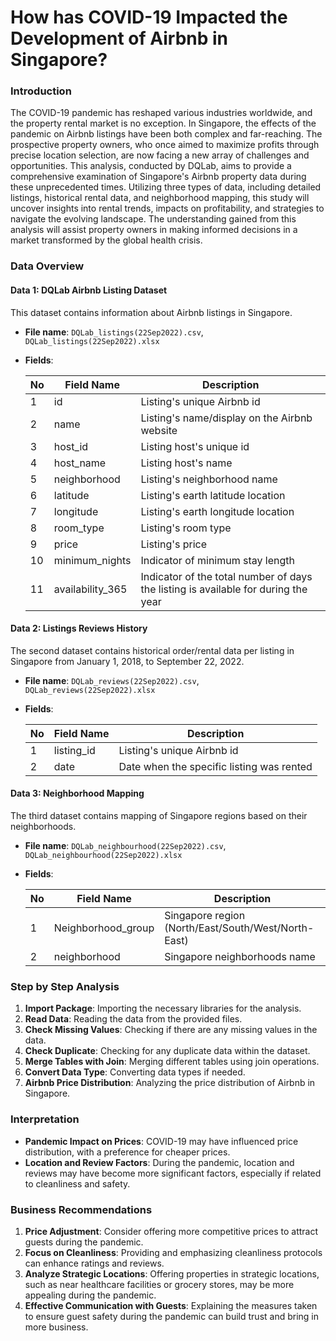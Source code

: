 # How has COVID-19 Impacted the Development of Airbnb in Singapore?

### Introduction

The COVID-19 pandemic has reshaped various industries worldwide, and the property rental market is no exception. In Singapore, the effects of the pandemic on Airbnb listings have been both complex and far-reaching. The prospective property owners, who once aimed to maximize profits through precise location selection, are now facing a new array of challenges and opportunities. This analysis, conducted by DQLab, aims to provide a comprehensive examination of Singapore's Airbnb property data during these unprecedented times. Utilizing three types of data, including detailed listings, historical rental data, and neighborhood mapping, this study will uncover insights into rental trends, impacts on profitability, and strategies to navigate the evolving landscape. The understanding gained from this analysis will assist property owners in making informed decisions in a market transformed by the global health crisis.

### Data Overview 
#### Data 1: DQLab Airbnb Listing Dataset
This dataset contains information about Airbnb listings in Singapore.

- **File name**: `DQLab_listings(22Sep2022).csv`, `DQLab_listings(22Sep2022).xlsx`
- **Fields**:

  | No | Field Name      | Description                                               |
  |----|-----------------|-----------------------------------------------------------|
  | 1  | id              | Listing's unique Airbnb id                                |
  | 2  | name            | Listing's name/display on the Airbnb website              |
  | 3  | host_id         | Listing host's unique id                                  |
  | 4  | host_name       | Listing host's name                                       |
  | 5  | neighborhood    | Listing's neighborhood name                               |
  | 6  | latitude        | Listing's earth latitude location                         |
  | 7  | longitude       | Listing's earth longitude location                        |
  | 8  | room_type       | Listing's room type                                       |
  | 9  | price           | Listing's price                                           |
  | 10 | minimum_nights  | Indicator of minimum stay length                          |
  | 11 | availability_365| Indicator of the total number of days the listing is available for during the year |

#### Data 2: Listings Reviews History
The second dataset contains historical order/rental data per listing in Singapore from January 1, 2018, to September 22, 2022.

- **File name**: `DQLab_reviews(22Sep2022).csv`, `DQLab_reviews(22Sep2022).xlsx`
- **Fields**:

  | No | Field Name  | Description                               |
  |----|-------------|-------------------------------------------|
  | 1  | listing_id  | Listing's unique Airbnb id                |
  | 2  | date        | Date when the specific listing was rented |

#### Data 3: Neighborhood Mapping
The third dataset contains mapping of Singapore regions based on their neighborhoods.

- **File name**: `DQLab_neighbourhood(22Sep2022).csv`, `DQLab_neighbourhood(22Sep2022).xlsx`
- **Fields**:

  | No | Field Name        | Description                                  |
  |----|-------------------|----------------------------------------------|
  | 1  | Neighborhood_group| Singapore region (North/East/South/West/North-East) |
  | 2  | neighborhood      | Singapore neighborhoods name                 |

### Step by Step Analysis
1. **Import Package**: Importing the necessary libraries for the analysis.
2. **Read Data**: Reading the data from the provided files.
3. **Check Missing Values**: Checking if there are any missing values in the data.
4. **Check Duplicate**: Checking for any duplicate data within the dataset.
5. **Merge Tables with Join**: Merging different tables using join operations.
6. **Convert Data Type**: Converting data types if needed.
7. **Airbnb Price Distribution**: Analyzing the price distribution of Airbnb in Singapore.

### Interpretation
- **Pandemic Impact on Prices**: COVID-19 may have influenced price distribution, with a preference for cheaper prices.
- **Location and Review Factors**: During the pandemic, location and reviews may have become more significant factors, especially if related to cleanliness and safety.

### Business Recommendations
1. **Price Adjustment**: Consider offering more competitive prices to attract guests during the pandemic.
2. **Focus on Cleanliness**: Providing and emphasizing cleanliness protocols can enhance ratings and reviews.
3. **Analyze Strategic Locations**: Offering properties in strategic locations, such as near healthcare facilities or grocery stores, may be more appealing during the pandemic.
4. **Effective Communication with Guests**: Explaining the measures taken to ensure guest safety during the pandemic can build trust and bring in more business.
